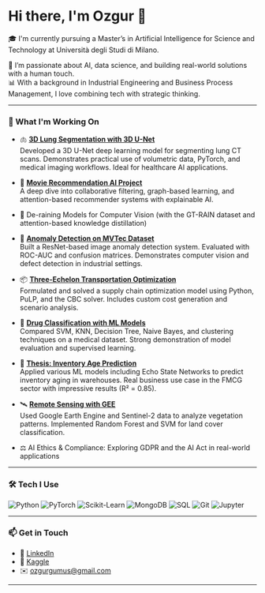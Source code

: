 # Hi there, I'm Ozgur 👋

🎓 I'm currently pursuing a Master’s in Artificial Intelligence for Science and Technology at Università degli Studi di Milano.

🚀 I’m passionate about AI, data science, and building real-world solutions with a human touch.  
📊 With a background in Industrial Engineering and Business Process Management, I love combining tech with strategic thinking.

---

### 💼 What I'm Working On

- 🫁 **[3D Lung Segmentation with 3D U-Net](https://github.com/ozgurgumus0/Deep-Learning-Based-3D-Lung-Segmentation)**  
  Developed a 3D U-Net deep learning model for segmenting lung CT scans. Demonstrates practical use of volumetric data, PyTorch, and medical imaging workflows. Ideal for healthcare AI applications.

- 🎥 **[Movie Recommendation AI Project](https://github.com/ozgurgumus0/Movie-Recommendation-AI)**  
  A deep dive into collaborative filtering, graph-based learning, and attention-based recommender systems with explainable AI.

- 📸 De-raining Models for Computer Vision (with the GT-RAIN dataset and attention-based knowledge distillation)

- 🤖 **[Anomaly Detection on MVTec Dataset](https://github.com/ozgurgumus0/mvtec-anomaly-detection-resnet)**  
  Built a ResNet-based image anomaly detection system. Evaluated with ROC-AUC and confusion matrices. Demonstrates computer vision and defect detection in industrial settings.

- 📦 **[Three-Echelon Transportation Optimization](https://github.com/ozgurgumus0/three-echelon-transportation-model)**  
  Formulated and solved a supply chain optimization model using Python, PuLP, and the CBC solver. Includes custom cost generation and scenario analysis.

- 💊 **[Drug Classification with ML Models](https://github.com/ozgurgumus0/drug-classification-ml-models)**  
  Compared SVM, KNN, Decision Tree, Naive Bayes, and clustering techniques on a medical dataset. Strong demonstration of model evaluation and supervised learning.

- 🔬 **[Thesis: Inventory Age Prediction](https://github.com/ozgurgumus0/inventory-age-prediction-esn)**  
  Applied various ML models including Echo State Networks to predict inventory aging in warehouses. Real business use case in the FMCG sector with impressive results (R² = 0.85).

- 🛰️ **[Remote Sensing with GEE](https://github.com/ozgurgumus0/remote-sensing-ndvi-analysis-earthengine)**  
  Used Google Earth Engine and Sentinel-2 data to analyze vegetation patterns. Implemented Random Forest and SVM for land cover classification.

- ⚖️ AI Ethics & Compliance: Exploring GDPR and the AI Act in real-world applications

---

### 🛠️ Tech I Use

![Python](https://img.shields.io/badge/-Python-black?logo=python)
![PyTorch](https://img.shields.io/badge/-PyTorch-red?logo=pytorch)
![Scikit-Learn](https://img.shields.io/badge/-Scikit--Learn-orange?logo=scikit-learn)
![MongoDB](https://img.shields.io/badge/-MongoDB-4EA94B?logo=mongodb)
![SQL](https://img.shields.io/badge/-SQL-4479A1?logo=postgresql)
![Git](https://img.shields.io/badge/-Git-black?logo=git)
![Jupyter](https://img.shields.io/badge/-Jupyter-F37626?logo=jupyter)

---

### 📫 Get in Touch

- 💼 [LinkedIn](https://www.linkedin.com/in/ozgurgumus/)
- 🧠 [Kaggle](https://www.kaggle.com/ozgurgumus)
- ✉️ ozgurgumus@gmail.com

---
